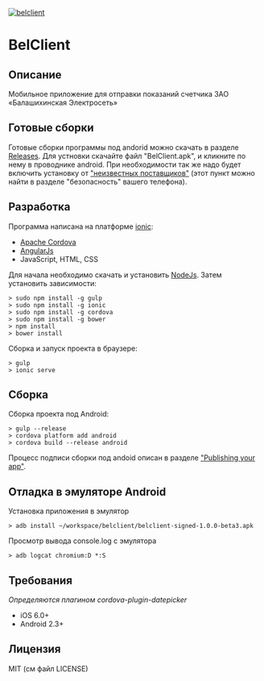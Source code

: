 [![belclient](https://towa48.github.io/bel-client/images/screenshot-small.png)](https://towa48.github.io/bel-client)

# BelClient

## Описание

Мобильное приложение для отправки показаний счетчика ЗАО «Балашихинская Электросеть»

## Готовые сборки

Готовые сборки программы под andorid можно скачать в разделе [Releases](https://github.com/towa48/bel-client/releases).
Для устновки скачайте файл "BelClient.apk", и кликните по нему в проводнике android. При необходимости так же надо будет включить установку от ["неизвестных поставщиков"](http://developer.android.com/distribute/tools/open-distribution.html#unknown-sources) (этот пункт можно найти в разделе "безопасность" вашего телефона).

## Разработка

Программа написана на платформе [ionic](http://ionicframework.com/):
* [Apache Cordova](https://cordova.apache.org/)
* [AngularJs](https://angular.io/)
* JavaScript, HTML, CSS

Для начала необходимо скачать и установить [NodeJs](https://nodejs.org/).
Затем установить зависимости:
```shell
> sudo npm install -g gulp
> sudo npm install -g ionic
> sudo npm install -g cordova
> sudo npm install -g bower
> npm install
> bower install
```

Сборка и запуск проекта в браузере:
```shell
> gulp
> ionic serve
```

## Сборка

Сборка проекта под Android:
```shell
> gulp --release
> cordova platform add android
> cordova build --release android
```

Процесс подписи сборки под andoid описан в разделе ["Publishing your app"](http://ionicframework.com/docs/guide/publishing.html).

## Отладка в эмуляторе Android

Установка приложения в эмулятор
```shell
> adb install ~/workspace/belclient/belclient-signed-1.0.0-beta3.apk
```

Просмотр вывода console.log с эмулятора

```shell
> adb logcat chromium:D *:S
```

## Требования
_Определяются плагином cordova-plugin-datepicker_

* iOS 6.0+
* Android 2.3+

## Лицензия

MIT (см файл LICENSE)
